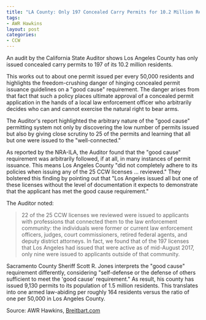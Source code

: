```yaml
---
title: "LA County: Only 197 Concealed Carry Permits for 10.2 Million Residents"
tags:
- AWR Hawkins
layout: post
categories:
- CCW
---
```


An audit by the California State Auditor shows Los Angeles County has only issued concealed carry permits to 197 of its 10.2 million residents.

This works out to about one permit issued per every 50,000 residents and highlights the freedom-crushing danger of hinging concealed permit issuance guidelines on a "good cause" requirement. The danger arises from that fact that such a policy places ultimate approval of a concealed permit application in the hands of a local law enforcement officer who arbitrarily decides who can and cannot exercise the natural right to bear arms.

The Auditor's report highlighted the arbitrary nature of the "good cause" permitting system not only by discovering the low number of permits issued but also by giving close scrutiny to 25 of the permits and learning that all but one were issued to the "well-connected."

As reported by the NRA-ILA, the Auditor found that the "good cause" requirement was arbitrarily followed, if at all, in many instances of permit issuance. This means Los Angeles County "did not completely adhere to its policies when issuing any of the 25 CCW licenses ... reviewed." They bolstered this finding by pointing out that "Los Angeles issued all but one of these licenses without the level of documentation it expects to demonstrate that the applicant has met the good cause requirement."

The Auditor noted:

> 22 of the 25 CCW licenses we reviewed were issued to applicants with professions that connected them to the law enforcement community: the individuals were former or current law enforcement officers, judges, court commissioners, retired federal agents, and deputy district attorneys. In fact, we found that of the 197 licenses that Los Angeles had issued that were active as of mid-August 2017, only nine were issued to applicants outside of that community.

Sacramento County Sheriff Scott R. Jones interprets the "good cause" requirement differently, considering "self-defense or the defense of others sufficient to meet the 'good cause' requirement." As result, his county has issued 9,130 permits to its population of 1.5 million residents. This translates into one armed law-abiding per roughly 164 residents versus the ratio of one per 50,000 in Los Angeles County.

Source: AWR Hawkins, [Breitbart.com](https://www.breitbart.com/california/2017/12/26/la-county-only-197-concealed-carry-permits-for-10-2-million-residents/)
